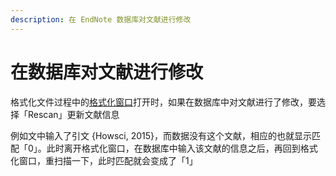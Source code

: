```yaml
---
description: 在 EndNote 数据库对文献进行修改
---
```


# 在数据库对文献进行修改

格式化文件过程中的[格式化窗口](format-paper.md)打开时，如果在数据库中对文献进行了修改，要选择「Rescan」更新文献信息

例如文中输入了引文 {Howsci, 2015}，而数据没有这个文献，相应的也就显示匹配「0」。此时离开格式化窗口，在数据库中输入该文献的信息之后，再回到格式化窗口，重扫描一下，此时匹配就会变成了「1」

